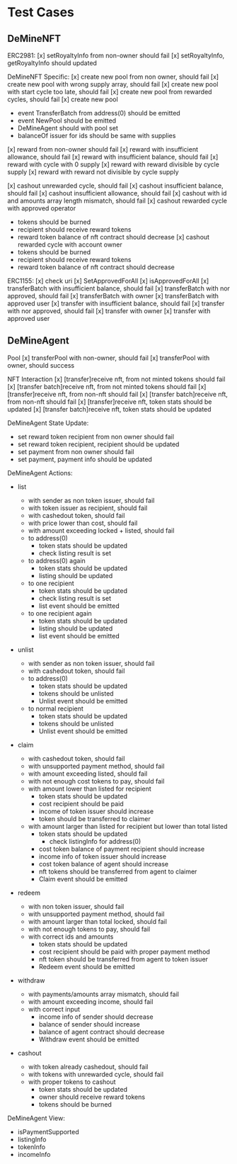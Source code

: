 # Test Cases

## DeMineNFT

ERC2981:
[x] setRoyaltyInfo from non-owner should fail
[x] setRoyaltyInfo, getRoyaltyInfo should updated

DeMineNFT Specific:
[x] create new pool from non owner, should fail
[x] create new pool with wrong supply array, should fail
[x] create new pool with start cycle too late, should fail
[x] create new pool from rewarded cycles, should fail
[x] create new pool
  - event TransferBatch from address(0) should be emitted
  - event NewPool should be emitted
  - DeMineAgent should with pool set
  - balanceOf issuer for ids should be same with supplies

[x] reward from non-owner should fail
[x] reward with insufficient allowance, should fail
[x] reward with insufficient balance, should fail
[x] reward with cycle with 0 supply
[x] reward with reward divisible by cycle supply
[x] reward with reward not divisible by cycle supply

[x] cashout unrewarded cycle, should fail
[x] cashout insufficient balance, should fail
[x] cashout insufficient allowance, should fail
[x] cashout with id and amounts array length mismatch, should fail
[x] cashout rewarded cycle with approved operator
  - tokens should be burned
  - recipient should receive reward tokens
  - reward token balance of nft contract should decrease
[x] cashout rewarded cycle with account owner
  - tokens should be burned
  - recipient should receive reward tokens
  - reward token balance of nft contract should decrease

ERC1155:
[x] check uri
[x] SetApprovedForAll
[x] isApprovedForAll
[x] transferBatch with insufficient balance, should fail
[x] transferBatch with nor approved, should fail
[x] transferBatch with owner
[x] transferBatch with approved user
[x] transfer with insufficient balance, should fail
[x] transfer with nor approved, should fail
[x] transfer with owner
[x] transfer with approved user

## DeMineAgent

Pool
[x] transferPool with non-owner, should fail
[x] transferPool with owner, should success

NFT Interaction
[x] [transfer]receive nft, from not minted tokens should fail
[x] [transfer batch]receive nft, from not minted tokens should fail
[x] [transfer]receive nft, from non-nft should fail
[x] [transfer batch]receive nft, from non-nft should fail
[x] [transfer]receive nft, token stats should be updated
[x] [transfer batch]receive nft, token stats should be updated

DeMineAgent State Update:
- set reward token recipient from non owner should fail
- set reward token recipient, recipient should be updated
- set payment from non owner should fail
- set payment, payment info should be updated

DeMineAgent Actions:
- list
  - with sender as non token issuer, should fail
  - with token issuer as recipient, should fail
  - with cashedout token, should fail
  - with price lower than cost, should fail
  - with amount exceeding locked + listed, should fail
  - to address(0)
     - token stats should be updated
     - check listing result is set
  - to address(0) again
     - token stats should be updated
     - listing should be updated
  - to one recipient
     - token stats should be updated
     - check listing result is set
     - list event should be emitted
  - to one recipient again
     - token stats should be updated
     - listing should be updated
     - list event should be emitted

- unlist
  - with sender as non token issuer, should fail
  - with cashedout token, should fail
  - to address(0)
     - token stats should be updated
     - tokens should be unlisted
     - Unlist event should be emitted
  - to normal recipient
     - token stats should be updated
     - tokens should be unlisted
     - Unlist event should be emitted

- claim
  - with cashedout token, should fail
  - with unsupported payment method, should fail
  - with amount exceeding listed, should fail
  - with not enough cost tokens to pay, should fail
  - with amount lower than listed for recipient
    - token stats should be updated
    - cost recipient should be paid
    - income of token issuer should increase
    - token should be transferred to claimer
  - with amount larger than listed for recipient but lower than total listed
    - token stats should be updated
      - check listingInfo for address(0)
    - cost token balance of payment recipient should increase
    - income info of token issuer should increase
    - cost token balance of agent should increase
    - nft tokens should be transferred from agent to claimer
    - Claim event should be emitted

- redeem
  - with non token issuer, should fail
  - with unsupported payment method, should fail
  - with amount larger than total locked, should fail
  - with not enough tokens to pay, should fail
  - with correct ids and amounts
    - token stats should be updated
    - cost recipient should be paid with proper payment method
    - nft token should be transferred from agent to token issuer
    - Redeem event should be emitted

- withdraw
  - with payments/amounts array mismatch, should fail
  - with amount exceeding income, should fail
  - with correct input
    - income info of sender should decrease
    - balance of sender should increase
    - balance of agent contract should decrease
    - Withdraw event should be emitted

- cashout
  - with token already cashedout, should fail
  - with tokens with unrewarded cycle, should fail
  - with proper tokens to cashout
    - token stats should be updated
    - owner should receive reward tokens
    - tokens should be burned

DeMineAgent View:
- isPaymentSupported
- listingInfo
- tokenInfo
- incomeInfo
